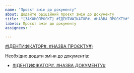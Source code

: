 ```yaml
---
name: "Проєкт змін до документу"
about: Додайте офіційний проєкт змін до документу
title: "[ЗАКОНОПРОЄКТ] #ІДЕНТИФІКАТОР#. #НАЗВА ПРОЄКТУ#"
labels: Проєкт змін до документу
assignees: ''

---
```


[#ІДЕНТИФІКАТОР#. #НАЗВА ПРОЄКТУ#)](#)

Необхідно додати зміни до документів:

- [#ІДЕНТИФІКАТОР#. #НАЗВА ДОКУМЕНТУ#](#)
